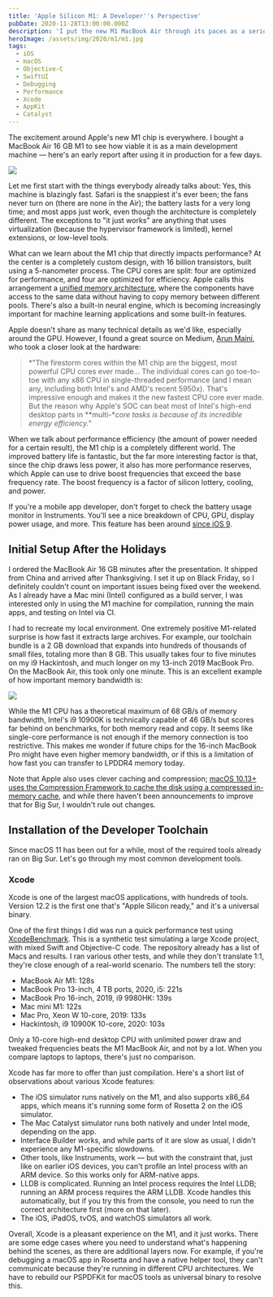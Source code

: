 ```yaml
---
title: 'Apple Silicon M1: A Developer''s Perspective'
pubDate: 2020-11-28T13:00:00.000Z
description: 'I put the new M1 MacBook Air through its paces as a serious development machine. From benchmarking Xcode build times to testing various developer tools, I explore how well Apple''s transition to custom silicon works for real-world development workflows. While most apps run brilliantly via Rosetta 2 and native performance is stunning, I uncover both surprising benefits and important limitations developers should understand before making the switch. This early assessment reveals why M1 Macs represent a fundamental shift in the developer experience.'
heroImage: /assets/img/2020/m1/m1.jpg
tags:
  - iOS
  - macOS
  - Objective-C
  - SwiftUI
  - Debugging
  - Performance
  - Xcode
  - AppKit
  - Catalyst
---
```


The excitement around Apple's new M1 chip is everywhere. I bought a MacBook Air 16 GB M1 to see how viable it is as a main development machine — here's an early report after using it in production for a few days.

[![](/assets/img/2020/m1/m1.jpg)](https://unsplash.com/photos/vJqGI6-diO8)

Let me first start with the things everybody already talks about: Yes, this machine is blazingly fast. Safari is the snappiest it's ever been; the fans never turn on (there are none in the Air); the battery lasts for a very long time; and most apps just work, even though the architecture is completely different. The exceptions to "it just works" are anything that uses virtualization (because the hypervisor framework is limited), kernel extensions, or low-level tools.

What can we learn about the M1 chip that directly impacts performance? At the center is a completely custom design, with 16 billion transistors, built using a 5-nanometer process. The CPU cores are split: four are optimized for performance, and four are optimized for efficiency. Apple calls this arrangement a [unified memory architecture](https://en.m.wikipedia.org/wiki/Unified_Memory_Architecture), where the components have access to the same data without having to copy memory between different pools. There's also a built-in neural engine, which is becoming increasingly important for machine learning applications and some built-in features.

Apple doesn't share as many technical details as we'd like, especially around the GPU. However, I found a great source on Medium, [Arun Maini](https://medium.com/swlh/apples-m1-secret-coprocessor-6599492fc1e1), who took a closer look at the hardware:

> *"The firestorm cores within the M1 chip are the biggest, most powerful CPU cores ever made... The individual cores can go toe-to-toe with any x86 CPU in single-threaded performance (and I mean any, including both Intel's and AMD's recent 5950x). That's impressive enough and makes it the new fastest CPU core ever made. But the reason why Apple's SOC can beat most of Intel's high-end desktop parts in **multi-**core tasks is because of its incredible energy efficiency."*

When we talk about performance efficiency (the amount of power needed for a certain result), the M1 chip is a completely different world. The improved battery life is fantastic, but the far more interesting factor is that, since the chip draws less power, it also has more performance reserves, which Apple can use to drive boost frequencies that exceed the base frequency rate. The boost frequency is a factor of silicon lottery, cooling, and power.

If you're a mobile app developer, don't forget to check the battery usage monitor in Instruments. You'll see a nice breakdown of CPU, GPU, display power usage, and more. This feature has been around [since iOS 9](https://9to5mac.com/2015/09/15/ios-9-feature-spotlight-new-battery-usage-data-in-settings-including-battery-hogs-battery-stats/).

## Initial Setup After the Holidays

I ordered the MacBook Air 16 GB minutes after the presentation. It shipped from China and arrived after Thanksgiving. I set it up on Black Friday, so I definitely couldn't count on important issues being fixed over the weekend. As I already have a Mac mini (Intel) configured as a build server, I was interested only in using the M1 machine for compilation, running the main apps, and testing on Intel via CI.

I had to recreate my local environment. One extremely positive M1-related surprise is how fast it extracts large archives. For example, our toolchain bundle is a 2 GB download that expands into hundreds of thousands of small files, totaling more than 8 GB. This usually takes four to five minutes on my i9 Hackintosh, and much longer on my 13-inch 2019 MacBook Pro. On the MacBook Air, this took only one minute. This is an excellent example of how important memory bandwidth is:

![](/assets/img/2020/m1/memory.png)

While the M1 CPU has a theoretical maximum of 68 GB/s of memory bandwidth, Intel's i9 10900K is technically capable of 46 GB/s but scores far behind on benchmarks, for both memory read and copy. It seems like single-core performance is not enough if the memory connection is too restrictive. This makes me wonder if future chips for the 16-inch MacBook Pro might have even higher memory bandwidth, or if this is a limitation of how fast you can transfer to LPDDR4 memory today.

Note that Apple also uses clever caching and compression; [macOS 10.13+ uses the Compression Framework to cache the disk using a compressed in-memory cache](https://arstechnica.com/gadgets/2016/06/a-tour-of-macos-sierra-apples-macos-10-12-brings-siri-to-the-desktop/3/), and while there haven't been announcements to improve that for Big Sur, I wouldn't rule out changes.

## Installation of the Developer Toolchain

Since macOS 11 has been out for a while, most of the required tools already ran on Big Sur. Let's go through my most common development tools.

### Xcode

Xcode is one of the largest macOS applications, with hundreds of tools. Version 12.2 is the first one that's "Apple Silicon ready," and it's a universal binary.

One of the first things I did was run a quick performance test using [XcodeBenchmark](https://github.com/devMEremenko/XcodeBenchmark). This is a synthetic test simulating a large Xcode project, with mixed Swift and Objective-C code. The repository already has a list of Macs and results. I ran various other tests, and while they don't translate 1:1, they're close enough of a real-world scenario. The numbers tell the story:

* MacBook Air M1: 128s
* MacBook Pro 13-inch, 4 TB ports, 2020, i5: 221s
* MacBook Pro 16-inch, 2019, i9 9980HK: 139s
* Mac mini M1: 122s
* Mac Pro, Xeon W 10-core, 2019: 133s
* Hackintosh, i9 10900K 10-core, 2020: 103s

Only a 10-core high-end desktop CPU with unlimited power draw and tweaked frequencies beats the M1 MacBook Air, and not by a lot. When you compare laptops to laptops, there's just no comparison.

Xcode has far more to offer than just compilation. Here's a short list of observations about various Xcode features:

* The iOS simulator runs natively on the M1, and also supports x86_64 apps, which means it's running some form of Rosetta 2 on the iOS simulator. 
* The Mac Catalyst simulator runs both natively and under Intel mode, depending on the app.
* Interface Builder works, and while parts of it are slow as usual, I didn't experience any M1-specific slowdowns.
* Other tools, like Instruments, work — but with the constraint that, just like on earlier iOS devices, you can't profile an Intel process with an ARM device. So this works only for ARM-native apps.
* LLDB is complicated. Running an Intel process requires the Intel LLDB; running an ARM process requires the ARM LLDB. Xcode handles this automatically, but if you try this from the console, you need to run the correct architecture first (more on that later).
* The iOS, iPadOS, tvOS, and watchOS simulators all work.

Overall, Xcode is a pleasant experience on the M1, and it just works. There are some edge cases where you need to understand what's happening behind the scenes, as there are additional layers now. For example, if you're debugging a macOS app in Rosetta and have a native helper tool, they can't communicate because they're running in different CPU architectures. We have to rebuild our PSPDFKit for macOS tools as universal binary to resolve this.